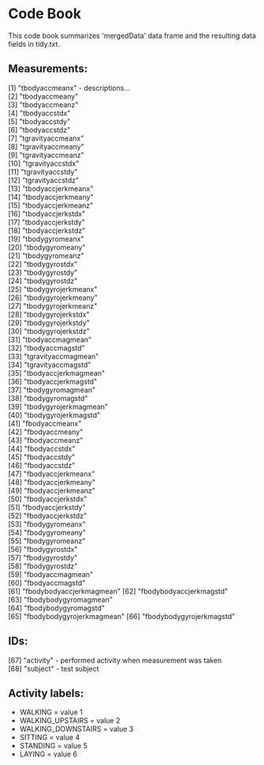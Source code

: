 # Code Book

This code book summarizes 'mergedData' data frame and the resulting data fields in tidy.txt.

## Measurements:
 [1] "tbodyaccmeanx" - descriptions...  
 [2] "tbodyaccmeany"           
 [3] "tbodyaccmeanz"           
 [4] "tbodyaccstdx"            
 [5] "tbodyaccstdy"            
 [6] "tbodyaccstdz"            
 [7] "tgravityaccmeanx"        
 [8] "tgravityaccmeany"        
 [9] "tgravityaccmeanz"        
[10] "tgravityaccstdx"         
[11] "tgravityaccstdy"         
[12] "tgravityaccstdz"         
[13] "tbodyaccjerkmeanx"       
[14] "tbodyaccjerkmeany"       
[15] "tbodyaccjerkmeanz"       
[16] "tbodyaccjerkstdx"        
[17] "tbodyaccjerkstdy"        
[18] "tbodyaccjerkstdz"        
[19] "tbodygyromeanx"          
[20] "tbodygyromeany"          
[21] "tbodygyromeanz"          
[22] "tbodygyrostdx"           
[23] "tbodygyrostdy"           
[24] "tbodygyrostdz"           
[25] "tbodygyrojerkmeanx"      
[26] "tbodygyrojerkmeany"      
[27] "tbodygyrojerkmeanz"      
[28] "tbodygyrojerkstdx"       
[29] "tbodygyrojerkstdy"       
[30] "tbodygyrojerkstdz"       
[31] "tbodyaccmagmean"         
[32] "tbodyaccmagstd"          
[33] "tgravityaccmagmean"      
[34] "tgravityaccmagstd"       
[35] "tbodyaccjerkmagmean"     
[36] "tbodyaccjerkmagstd"      
[37] "tbodygyromagmean"        
[38] "tbodygyromagstd"         
[39] "tbodygyrojerkmagmean"    
[40] "tbodygyrojerkmagstd"     
[41] "fbodyaccmeanx"           
[42] "fbodyaccmeany"           
[43] "fbodyaccmeanz"           
[44] "fbodyaccstdx"            
[45] "fbodyaccstdy"            
[46] "fbodyaccstdz"            
[47] "fbodyaccjerkmeanx"       
[48] "fbodyaccjerkmeany"       
[49] "fbodyaccjerkmeanz"       
[50] "fbodyaccjerkstdx"        
[51] "fbodyaccjerkstdy"        
[52] "fbodyaccjerkstdz"        
[53] "fbodygyromeanx"          
[54] "fbodygyromeany"          
[55] "fbodygyromeanz"          
[56] "fbodygyrostdx"           
[57] "fbodygyrostdy"           
[58] "fbodygyrostdz"           
[59] "fbodyaccmagmean"         
[60] "fbodyaccmagstd"          
[61] "fbodybodyaccjerkmagmean" 
[62] "fbodybodyaccjerkmagstd"  
[63] "fbodybodygyromagmean"    
[64] "fbodybodygyromagstd"     
[65] "fbodybodygyrojerkmagmean"
[66] "fbodybodygyrojerkmagstd" 

## IDs:
[67] "activity" - performed activity when measurement was taken    
[68] "subject" - test subject

## Activity labels:
* WALKING = value 1
* WALKING_UPSTAIRS = value 2
* WALKING_DOWNSTAIRS = value 3
* SITTING = value 4
* STANDING = value 5
* LAYING = value 6
